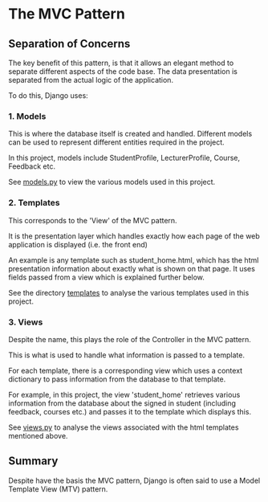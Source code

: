 # The MVC Pattern

## Separation of Concerns

The key benefit of this pattern, is that it allows an elegant method to separate different aspects of the code base.
The data presentation is separated from the actual logic of the application.

To do this, Django uses:

### 1. Models

This is where the database itself is created and handled. Different models can be used to represent different entities required in the project.

In this project, models include StudentProfile, LecturerProfile, Course, Feedback etc.

See [models.py](../../../student_feedback_project/student_feedback_app/models.py) to view the various models used in this project.

### 2. Templates

This corresponds to the 'View' of the MVC pattern.

It is the presentation layer which handles exactly how each page of the web application is displayed (i.e. the front end)

An example is any template such as student_home.html, which has the html presentation information about exactly what is shown on that page. It uses fields passed from a view which is explained further below.

See the directory [templates](../../../student_feedback_project/templates) to analyse the various templates used in this project.


### 3. Views

Despite the name, this plays the role of the Controller in the MVC pattern.

This is what is used to handle what information is passed to a template.

For each template, there is a corresponding view which uses a context dictionary to pass information from the database to that template.

For example, in this project, the view 'student_home' retrieves various information from the database about the signed in student (including feedback, courses etc.) and passes it to the template which displays this.

See [views.py](../../../student_feedback_project/student_feedback_app/views.py) to analyse the views associated with the html templates mentioned above.

## Summary

Despite have the basis the MVC pattern, Django is often said to use a Model Template View (MTV) pattern.

